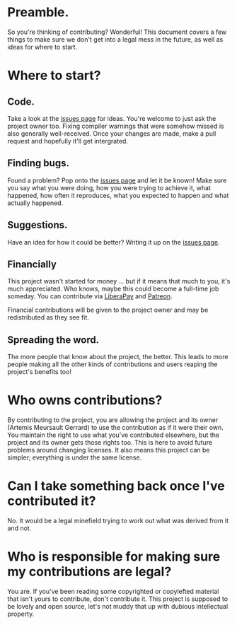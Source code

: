 # Preamble.

So you're thinking of contributing? Wonderful! This document covers a few things to make sure we don't get into a legal mess in the future, as well as ideas for where to start.

# Where to start?

## Code.

Take a look at the [issues page](https://github.com/OMGtechy/swimps/issues) for ideas. You're welcome to just ask the project owner too. Fixing compiler warnings that were somehow missed is also generally well-received. Once your changes are made, make a pull request and hopefully it'll get intergrated.

## Finding bugs.

Found a problem? Pop onto the [issues page](https://github.com/OMGtechy/swimps/issues) and let it be known! Make sure you say what you were doing, how you were trying to achieve it, what happened, how often it reproduces, what you expected to happen and what actually happened.

## Suggestions.

Have an idea for how it could be better? Writing it up on the [issues page](https://github.com/OMGtechy/swimps/issues).

## Financially

This project wasn't started for money ... but if it means that much to you, it's much appreciated. Who knows, maybe this could become a full-time job someday. You can contribute via [LiberaPay](https://liberapay.com/OMGtechy/donate) and [Patreon](https://www.patreon.com/bePatron?u=38788556).

Financial contributions will be given to the project owner and may be redistributed as they see fit.

## Spreading the word.

The more people that know about the project, the better. This leads to more people making all the other kinds of contributions and users reaping the project's benefits too!

# Who owns contributions?

By contributing to the project, you are allowing the project and its owner (Artemis Meursault Gerrard) to use the contribution as if it were their own. You maintain the right to use what you've contributed elsewhere, but the project and its owner gets those rights too. This is here to avoid future problems around changing licenses. It also means this project can be simpler; everything is under the same license.

# Can I take something back once I've contributed it?

No. It would be a legal minefield trying to work out what was derived from it and not.

# Who is responsible for making sure my contributions are legal?

You are. If you've been reading some copyrighted or copylefted material that isn't yours to contribute, don't contribute it. This project is supposed to be lovely and open source, let's not muddy that up with dubious intellectual property.

